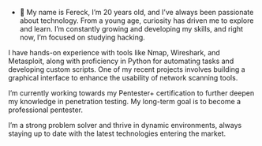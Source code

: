 - 👋 My name is Fereck, I’m 20 years old, and I’ve always been passionate about technology. From a young age, curiosity has driven me to explore and learn. I’m constantly growing and developing my skills, and right now, I’m focused on studying hacking.

I have hands-on experience with tools like Nmap, Wireshark, and Metasploit, along with proficiency in Python for automating tasks and developing custom scripts. One of my recent projects involves building a graphical interface to enhance the usability of network scanning tools.

I’m currently working towards my Pentester+ certification to further deepen my knowledge in penetration testing. My long-term goal is to become a professional pentester.

I’m a strong problem solver and thrive in dynamic environments, always staying up to date with the latest technologies entering the market.

<!---
Fereck/Fereck is a ✨ special ✨ repository because its `README.md` (this file) appears on your GitHub profile.
You can click the Preview link to take a look at your changes.
--->
